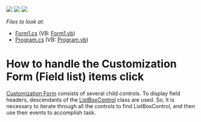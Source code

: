 <!-- default badges list -->
![](https://img.shields.io/endpoint?url=https://codecentral.devexpress.com/api/v1/VersionRange/128582008/21.2.3%2B)
[![](https://img.shields.io/badge/Open_in_DevExpress_Support_Center-FF7200?style=flat-square&logo=DevExpress&logoColor=white)](https://supportcenter.devexpress.com/ticket/details/E2678)
[![](https://img.shields.io/badge/📖_How_to_use_DevExpress_Examples-e9f6fc?style=flat-square)](https://docs.devexpress.com/GeneralInformation/403183)
<!-- default badges end -->
<!-- default file list -->
*Files to look at*:

* [Form1.cs](./CS/WindowsApplication53/Form1.cs) (VB: [Form1.vb](./VB/WindowsApplication53/Form1.vb))
* [Program.cs](./CS/WindowsApplication53/Program.cs) (VB: [Program.vb](./VB/WindowsApplication53/Program.vb))
<!-- default file list end -->
# How to handle the Customization Form (Field list) items click


<p><a href="http://documentation.devexpress.com/#WindowsForms/CustomDocument1927">Customization Form</a> consists of several child controls. To display field headers, descendants of the <a href="http://documentation.devexpress.com/#WindowsForms/clsDevExpressXtraEditorsListBoxControltopic">ListBoxControl</a> class are used. So, it is necessary to iterate through all the controls to find ListBoxControl, and then use their events to accomplish task.</p>

<br/>


